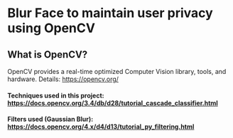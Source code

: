 # Blur Face to maintain user privacy using OpenCV

## What is OpenCV?

OpenCV provides a real-time optimized Computer Vision library, tools, and hardware. 
Details: https://opencv.org/

#### Techniques used in this project: https://docs.opencv.org/3.4/db/d28/tutorial_cascade_classifier.html
#### Filters used (Gaussian Blur): https://docs.opencv.org/4.x/d4/d13/tutorial_py_filtering.html
